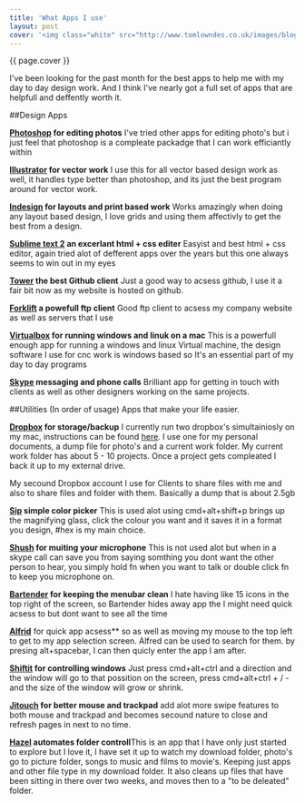 ```yaml
---
title: 'What Apps I use'
layout: post
cover: '<img class="white" src="http://www.tomlowndes.co.uk/images/blog/whiteiuse.gif" alt="What I use" />'
---
```

{{ page.cover }}

I've been looking for the past month for the best apps to help me with my day to day design work. And I think I've nearly got a full set of apps that are helpfull and deffently worth it.
<!--more-->

##Design Apps


**[Photoshop](www.adobe.com) for editing photos** I've tried other apps for editing photo's but i just feel that photoshop is a compleate packadge that I can work efficiantly within

**[Illustrator](www.adobe.com) for vector work** I use this for all vector based design work as well, it handles type better than photoshop, and its just the best program around for vector work.

**[Indesign](www.adobe.com) for layouts and print based work** Works amazingly when doing any layout based design, I love grids and using them affectivly to get the best from a design.

**[Sublime text 2](www.sublimetext.com/2‎) an excerlant html + css editer** Easyist and best html + css editor, again tried alot of defferent apps over the years but this one always seems to win out in my eyes

**[Tower](www.git-tower.com/‎) the best Github client** Just a good way to acsess github, I use it a fair bit now as my website is hosted on github.

**[Forklift](www.binarynights.com/‎) a powefull ftp client** Good ftp client to acsess my company website as well as servers that I use

**[Virtualbox](https://www.virtualbox.org/‎) for running windows and linuk on a mac** This is a powerfull enough app for running a windows and linux Virtual machine, the design software I use for cnc work is windows based so It's an essential part of my day to day programs

**[Skype](www.skype.com/‎) messaging and phone calls** Brilliant app for getting in touch with clients as well as other designers working on the same projects.

##Utilities (In order of usage)
Apps that make your life easier.

**[Dropbox](http://dropbox.com/) for storage/backup** I currently run two dropbox's simultainiosly on my mac, instructions can be found [here](). I use one for my personal documents, a dump file for photo's and a current work folder. My current work folder has about 5 - 10 projects. Once a project gets compleated I back it up to my external drive.

My secound Dropbox account I use for Clients to share files with me and also to share files and folder with them. Basically a dump that is about 2.5gb 

**[Sip](http://theolabrothers.com/sip/) simple color picker** This is used alot using cmd+alt+shift+p brings up the magnifying glass, click the colour you want and it saves it in a format you design, #hex is my main choice.

**[Shush](http://mizage.com/shush/) for muiting your microphone** This is not used alot but when in a skype call can save you from saying somthing you dont want the other person to hear, you simply hold fn when you want to talk or double click fn to keep you microphone on.

**[Bartender](www.macbartender.com/‎) for keeping the menubar clean** I hate having like 15 icons in the top right of the screen, so Bartender hides away app the I might need quick acsess to but dont want to see all the time

**[Alfrid](www.alfredapp.com/‎)** for quick app acsess** so as well as moving my mouse to the top left to get to my app selection screen. Alfred can be used to search for them. by presing alt+spacebar, I can then quicly enter the app I am after.

**[Shiftit](code.google.com/p/shiftit/‎) for controlling windows** Just press cmd+alt+ctrl and a direction and the window will go to that possition on the screen, press cmd+alt+ctrl + / - and the size of the window will grow or shrink. 

**[Jitouch](www.jitouch.com/‎) for better mouse and trackpad** add alot more swipe features to both mouse and trackpad and becomes secound nature to close and refresh pages in next to no time.

**[Hazel](www.noodlesoft.com/hazel.php‎) automates folder controll**This is an app that I have only just started to explore but I love it, I have set it up to watch my download folder, photo's go to picture folder, songs to music and films to movie's. Keeping just apps and other file type in my download folder. It also cleans up files that have been sitting in there over two weeks, and moves then to a "to be deleated" folder.